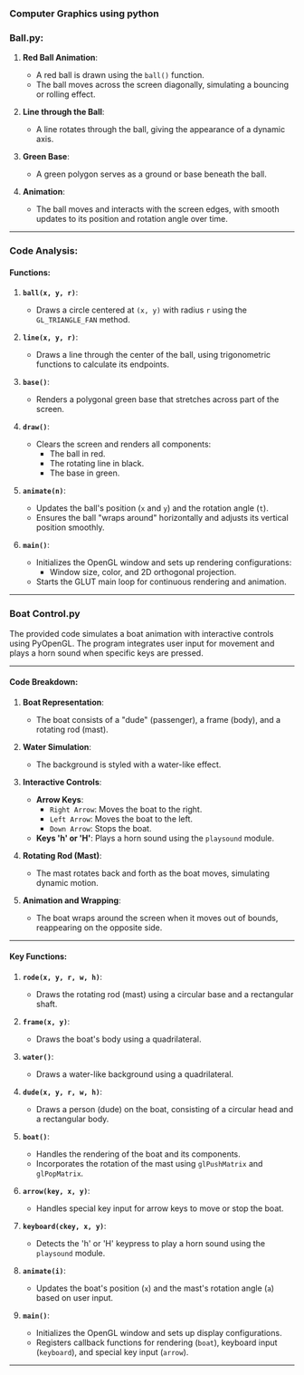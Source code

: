 ### Computer Graphics using python

### Ball.py:
1. **Red Ball Animation**:
   - A red ball is drawn using the `ball()` function.
   - The ball moves across the screen diagonally, simulating a bouncing or rolling effect.

2. **Line through the Ball**:
   - A line rotates through the ball, giving the appearance of a dynamic axis.

3. **Green Base**:
   - A green polygon serves as a ground or base beneath the ball.

4. **Animation**:
   - The ball moves and interacts with the screen edges, with smooth updates to its position and rotation angle over time.

---

### Code Analysis:

#### Functions:
1. **`ball(x, y, r)`**:
   - Draws a circle centered at `(x, y)` with radius `r` using the `GL_TRIANGLE_FAN` method.

2. **`line(x, y, r)`**:
   - Draws a line through the center of the ball, using trigonometric functions to calculate its endpoints.

3. **`base()`**:
   - Renders a polygonal green base that stretches across part of the screen.

4. **`draw()`**:
   - Clears the screen and renders all components:
     - The ball in red.
     - The rotating line in black.
     - The base in green.

5. **`animate(n)`**:
   - Updates the ball's position (`x` and `y`) and the rotation angle (`t`).
   - Ensures the ball "wraps around" horizontally and adjusts its vertical position smoothly.

6. **`main()`**:
   - Initializes the OpenGL window and sets up rendering configurations:
     - Window size, color, and 2D orthogonal projection.
   - Starts the GLUT main loop for continuous rendering and animation.

---

### Boat Control.py

The provided code simulates a boat animation with interactive controls using PyOpenGL. The program integrates user input for movement and plays a horn sound when specific keys are pressed.

---

#### Code Breakdown:

1. **Boat Representation**:
   - The boat consists of a "dude" (passenger), a frame (body), and a rotating rod (mast).

2. **Water Simulation**:
   - The background is styled with a water-like effect.

3. **Interactive Controls**:
   - **Arrow Keys**:
     - `Right Arrow`: Moves the boat to the right.
     - `Left Arrow`: Moves the boat to the left.
     - `Down Arrow`: Stops the boat.
   - **Keys 'h' or 'H'**: Plays a horn sound using the `playsound` module.

4. **Rotating Rod (Mast)**:
   - The mast rotates back and forth as the boat moves, simulating dynamic motion.

5. **Animation and Wrapping**:
   - The boat wraps around the screen when it moves out of bounds, reappearing on the opposite side.

---

#### Key Functions:

1. **`rode(x, y, r, w, h)`**:
   - Draws the rotating rod (mast) using a circular base and a rectangular shaft.

2. **`frame(x, y)`**:
   - Draws the boat's body using a quadrilateral.

3. **`water()`**:
   - Draws a water-like background using a quadrilateral.

4. **`dude(x, y, r, w, h)`**:
   - Draws a person (dude) on the boat, consisting of a circular head and a rectangular body.

5. **`boat()`**:
   - Handles the rendering of the boat and its components.
   - Incorporates the rotation of the mast using `glPushMatrix` and `glPopMatrix`.

6. **`arrow(key, x, y)`**:
   - Handles special key input for arrow keys to move or stop the boat.

7. **`keyboard(ckey, x, y)`**:
   - Detects the 'h' or 'H' keypress to play a horn sound using the `playsound` module.

8. **`animate(i)`**:
   - Updates the boat's position (`x`) and the mast's rotation angle (`a`) based on user input.

9. **`main()`**:
   - Initializes the OpenGL window and sets up display configurations.
   - Registers callback functions for rendering (`boat`), keyboard input (`keyboard`), and special key input (`arrow`).

---
